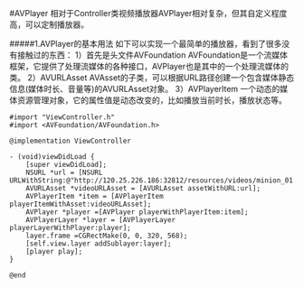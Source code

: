 #AVPlayer
相对于Controller类视频播放器AVPlayer相对复杂，但其自定义程度高，可以定制播放器。

#####1.AVPlayer的基本用法
如下可以实现一个最简单的播放器，看到了很多没有接触过的东西：
1）首先是头文件AVFoundation
AVFoundation是一个流媒体框架，它提供了处理流媒体的各种接口，AVPlayer也是其中的一个处理流媒体的类。
2）AVURLAsset
AVAsset的子类，可以根据URL路径创建一个包含媒体静态信息(媒体时长、音量等)的AVURLAsset对象。
3）AVPlayerItem
一个动态的媒体资源管理对象，它的属性值是动态改变的，比如播放当前时长，播放状态等。
```objc
#import "ViewController.h"
#import <AVFoundation/AVFoundation.h>

@implementation ViewController

- (void)viewDidLoad {
    [super viewDidLoad];
    NSURL *url = [NSURL URLWithString:@"http://120.25.226.186:32812/resources/videos/minion_01.mp4"];
    AVURLAsset *videoURLAsset = [AVURLAsset assetWithURL:url];
    AVPlayerItem *item = [AVPlayerItem playerItemWithAsset:videoURLAsset];
    AVPlayer *player =[AVPlayer playerWithPlayerItem:item];
    AVPlayerLayer *layer = [AVPlayerLayer playerLayerWithPlayer:player];
    layer.frame =CGRectMake(0, 0, 320, 568);
    [self.view.layer addSublayer:layer];
    [player play];
}

@end
```